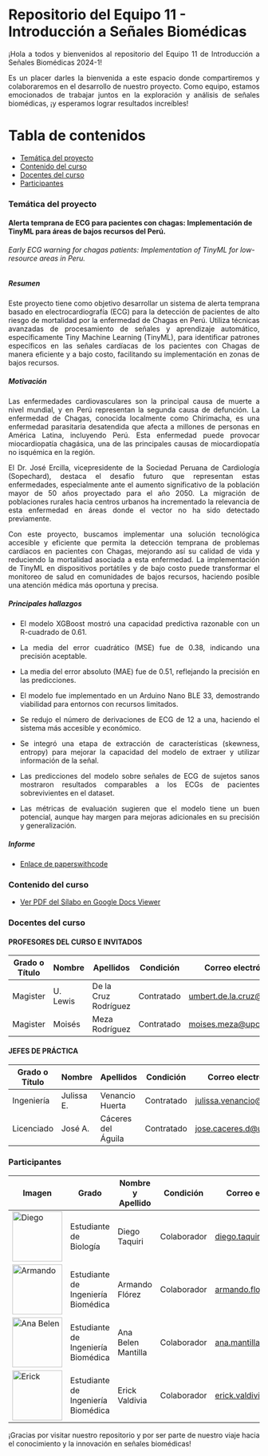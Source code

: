 # Repositorio del Equipo 11 - Introducción a Señales Biomédicas 
<p align="justify">
¡Hola a todos y bienvenidos al repositorio del Equipo 11 de Introducción a Señales Biomédicas 2024-1!

<p align="justify">
Es un placer darles la bienvenida a este espacio donde compartiremos y colaboraremos en el desarrollo de nuestro proyecto. Como equipo, estamos emocionados de trabajar juntos en la exploración y análisis de señales biomédicas, ¡y esperamos lograr resultados increíbles!

# Tabla de contenidos
- [Temática del proyecto](#Temática-del-proyecto)
- [Contenido del curso](#Contenido-del-curso)
- [Docentes del curso](#Docentes-del-curso)
- [Participantes](#Participantes)

### Temática del proyecto
#### Alerta temprana de ECG para pacientes con chagas: Implementación de TinyML para áreas de bajos recursos del Perú.
###### Early ECG warning for chagas patients: Implementation of TinyML for low-resource areas in Peru.

##### Resumen
<p align="justify"> Este proyecto tiene como objetivo desarrollar un sistema de alerta temprana basado en electrocardiografía (ECG) para la detección de pacientes de alto riesgo de mortalidad por la enfermedad de Chagas en Perú. Utiliza técnicas avanzadas de procesamiento de señales y aprendizaje automático, específicamente Tiny Machine Learning (TinyML), para identificar patrones específicos en las señales cardíacas de los pacientes con Chagas de manera eficiente y a bajo costo, facilitando su implementación en zonas de bajos recursos.

##### Motivación
<p align="justify">Las enfermedades cardiovasculares son la principal causa de muerte a nivel mundial, y en Perú representan la segunda causa de defunción. La enfermedad de Chagas, conocida localmente como Chirimacha, es una enfermedad parasitaria desatendida que afecta a millones de personas en América Latina, incluyendo Perú. Esta enfermedad puede provocar miocardiopatía chagásica, una de las principales causas de miocardiopatía no isquémica en la región.

<p align="justify">El Dr. José Ercilla, vicepresidente de la Sociedad Peruana de Cardiología (Sopechard), destaca el desafío futuro que representan estas enfermedades, especialmente ante el aumento significativo de la población mayor de 50 años proyectado para el año 2050. La migración de poblaciones rurales hacia centros urbanos ha incrementado la relevancia de esta enfermedad en áreas donde el vector no ha sido detectado previamente.

<p align="justify">Con este proyecto, buscamos implementar una solución tecnológica accesible y eficiente que permita la detección temprana de problemas cardíacos en pacientes con Chagas, mejorando así su calidad de vida y reduciendo la mortalidad asociada a esta enfermedad. La implementación de TinyML en dispositivos portátiles y de bajo costo puede transformar el monitoreo de salud en comunidades de bajos recursos, haciendo posible una atención médica más oportuna y precisa.

##### Principales hallazgos
- <p align="justify">El modelo XGBoost mostró una capacidad predictiva razonable con un R-cuadrado de 0.61.
- <p align="justify">La media del error cuadrático (MSE) fue de 0.38, indicando una precisión aceptable.
- <p align="justify">La media del error absoluto (MAE) fue de 0.51, reflejando la precisión en las predicciones.
- <p align="justify">El modelo fue implementado en un Arduino Nano BLE 33, demostrando viabilidad para entornos con recursos limitados.
- <p align="justify">Se redujo el número de derivaciones de ECG de 12 a una, haciendo el sistema más accesible y económico.
- <p align="justify">Se integró una etapa de extracción de características (skewness, entropy) para mejorar la capacidad del modelo de extraer y utilizar información de la señal.
- <p align="justify">Las predicciones del modelo sobre señales de ECG de sujetos sanos mostraron resultados comparables a los ECGs de pacientes sobrevivientes en el dataset.
- <p align="justify">Las métricas de evaluación sugieren que el modelo tiene un buen potencial, aunque hay margen para mejoras adicionales en su precisión y generalización.

##### Informe
- [Enlace de paperswithcode](https://paperswithcode.com/paper/early-ecg-warning-for-chagas-patients)
  
### Contenido del curso
- [Ver PDF del Sílabo en Google Docs Viewer](https://docs.google.com/viewer?url=https://github.com/diego-taquiri/ISB-equipo11/raw/main/Documentaci%C3%B3n/Laboratorio%2001/S%C3%ADlabo.pdf&embedded=true)

### Docentes del curso
#### PROFESORES DEL CURSO E INVITADOS

| Grado o Título | Nombre    | Apellidos             | Condición   | Correo electrónico         |
| -------------- | --------- | --------------------- | ----------- | -------------------------- |
| Magister       | U. Lewis  | De la Cruz Rodríguez  | Contratado  | [umbert.de.la.cruz@upch.pe](mailto:umbert.de.la.cruz@upch.pe) |
| Magister       | Moisés    | Meza Rodríguez        | Contratado  | [moises.meza@upch.pe](mailto:moises.meza@upch.pe) |

#### JEFES DE PRÁCTICA

| Grado o Título | Nombre    | Apellidos             | Condición   | Correo electrónico         |
| -------------- | --------- | --------------------- | ----------- | -------------------------- |
| Ingeniería     | Julissa E.| Venancio Huerta       | Contratado  | [julissa.venancio@upch.pe](mailto:julissa.venancio@upch.pe) |
| Licenciado     | José A.   | Cáceres del Águila    | Contratado  | [jose.caceres.d@upch.pe](mailto:jose.caceres.d@upch.pe) |

### Participantes
| Imagen                                                                                           | Grado                            | Nombre y Apellido        | Condición   | Correo electrónico                            |
|-------------------------------------------------------------------------------------------------|----------------------------------|--------------------------|-------------|-----------------------------------------------|
| <img src="https://github.com/diego-taquiri/ISB-equipo11/blob/main/Documentaci%C3%B3n/Laboratorio%2001/diego.jpeg" alt="Diego" width="100"/> | Estudiante de Biología           | Diego Taquiri            | Colaborador | [diego.taquiri@upch.pe](mailto:diego.taquiri@upch.pe)  |
| <img src="https://github.com/diego-taquiri/ISB-equipo11/blob/main/Documentaci%C3%B3n/Laboratorio%2001/Armando.jpeg" alt="Armando" width="100"/> | Estudiante de Ingeniería Biomédica | Armando Flórez           | Colaborador | [armando.florez@upch.pe](mailto:armando.florez@upch.pe)  |
| <img src="https://github.com/diego-taquiri/ISB-equipo11/blob/main/Documentaci%C3%B3n/Laboratorio%2001/ana.jpg" alt="Ana Belen" width="100"/>   | Estudiante de Ingeniería Biomédica | Ana Belen Mantilla       | Colaborador | [ana.mantilla@upch.pe](mailto:ana.mantilla@upch.pe)    |
| <img src="https://github.com/diego-taquiri/ISB-equipo11/blob/main/Documentaci%C3%B3n/Laboratorio%2001/Erick.jpg" alt="Erick" width="100"/>  | Estudiante de Ingeniería Biomédica | Erick Valdivia           | Colaborador | [erick.valdivia@upch.pe](mailto:erick.valdivia@upch.pe) |

<p align="justify"> ¡Gracias por visitar nuestro repositorio y por ser parte de nuestro viaje hacia el conocimiento y la innovación en señales biomédicas!
